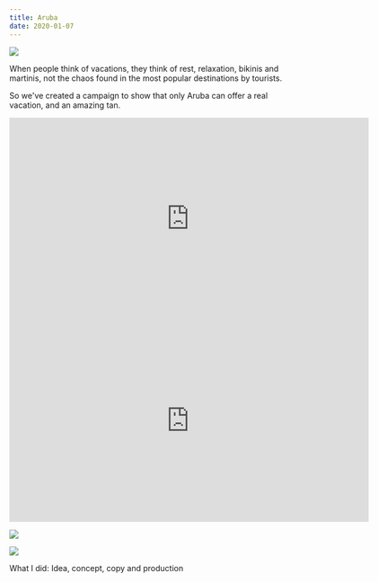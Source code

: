 ```yaml
---
title: Aruba
date: 2020-01-07
---
```

<div class="post-container">

  <div class="img-idea">

![](https://ucarecdn.com/5adeef32-de6e-41c3-a2f8-5aba402a8c4b/)

  </div>

  <div class="text-idea">

When people think of vacations, they think of rest, relaxation, bikinis and martinis, not the chaos found in the most popular destinations by tourists.

So we've created a campaign to show that only Aruba can offer a real vacation, and an amazing tan.

  </div>
</div>

<iframe src="https://player.vimeo.com/video/198675685?title=0&byline=0&portrait=0" frameborder="0" allow="autoplay; fullscreen" allowfullscreen width="640" height="360" frameborder="0" ></iframe>

<iframe src="https://player.vimeo.com/video/199658503?title=0&byline=0&portrait=0" frameborder="0" allow="autoplay; fullscreen" allowfullscreen width="640" height="360" frameborder="0" ></iframe>

![](https://ucarecdn.com/37980e3e-0cb3-4abb-b2de-47a9c47e87a4/)

![](https://ucarecdn.com/69b2011f-09d7-43c7-b2ce-e000d17480ab/)

What I did: Idea, concept, copy and production